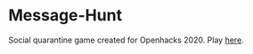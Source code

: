 # Message-Hunt
Social quarantine game created for Openhacks 2020. Play <a href="https://stangs.itch.io/message-hunt">here</a>.
